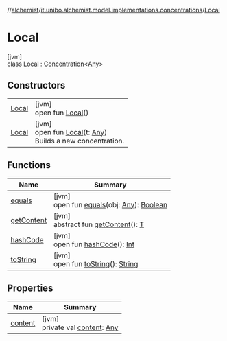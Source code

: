 //[alchemist](../../../index.md)/[it.unibo.alchemist.model.implementations.concentrations](../index.md)/[Local](index.md)

# Local

[jvm]\
class [Local](index.md) : [Concentration](../../it.unibo.alchemist.model.interfaces/-concentration/index.md)<[Any](https://kotlinlang.org/api/latest/jvm/stdlib/kotlin/-any/index.html)>

## Constructors

| | |
|---|---|
| [Local](-local.md) | [jvm]<br>open fun [Local](-local.md)() |
| [Local](-local.md) | [jvm]<br>open fun [Local](-local.md)(t: [Any](https://kotlinlang.org/api/latest/jvm/stdlib/kotlin/-any/index.html))<br>Builds a new concentration. |

## Functions

| Name | Summary |
|---|---|
| [equals](equals.md) | [jvm]<br>open fun [equals](equals.md)(obj: [Any](https://kotlinlang.org/api/latest/jvm/stdlib/kotlin/-any/index.html)): [Boolean](https://kotlinlang.org/api/latest/jvm/stdlib/kotlin/-boolean/index.html) |
| [getContent](../../it.unibo.alchemist.model.interfaces/-concentration/get-content.md) | [jvm]<br>abstract fun [getContent](../../it.unibo.alchemist.model.interfaces/-concentration/get-content.md)(): [T](../../it.unibo.alchemist.model.implementations.conditions/-abstract-condition/index.md) |
| [hashCode](hash-code.md) | [jvm]<br>open fun [hashCode](hash-code.md)(): [Int](https://kotlinlang.org/api/latest/jvm/stdlib/kotlin/-int/index.html) |
| [toString](to-string.md) | [jvm]<br>open fun [toString](to-string.md)(): [String](https://docs.oracle.com/javase/8/docs/api/java/lang/String.html) |

## Properties

| Name | Summary |
|---|---|
| [content](content.md) | [jvm]<br>private val [content](content.md): [Any](https://kotlinlang.org/api/latest/jvm/stdlib/kotlin/-any/index.html) |
